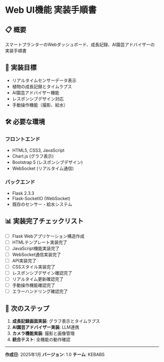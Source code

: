 # Web UI機能 実装手順書

## 📋 概要
スマートプランターのWebダッシュボード、成長記録、AI園芸アドバイザーの実装手順書

## 🎯 実装目標
- リアルタイムセンサーデータ表示
- 植物の成長記録とタイムラプス
- AI園芸アドバイザー機能
- レスポンシブデザイン対応
- 手動操作機能（撮影、給水）

## 🛠️ 必要な環境

### フロントエンド
- HTML5, CSS3, JavaScript
- Chart.js (グラフ表示)
- Bootstrap 5 (レスポンシブデザイン)
- WebSocket (リアルタイム通信)

### バックエンド
- Flask 2.3.3
- Flask-SocketIO (WebSocket)
- 既存のセンサー・給水システム

## 📊 実装完了チェックリスト

- [ ] Flask Webアプリケーション構造作成
- [ ] HTMLテンプレート実装完了
- [ ] JavaScript機能実装完了
- [ ] WebSocket通信実装完了
- [ ] API実装完了
- [ ] CSSスタイル実装完了
- [ ] レスポンシブデザイン確認完了
- [ ] リアルタイム更新確認完了
- [ ] 手動操作機能確認完了
- [ ] エラーハンドリング確認完了

## 🎯 次のステップ

1. **成長記録画面実装**: グラフ表示とタイムラプス
2. **AI園芸アドバイザー実装**: LLM連携
3. **カメラ機能実装**: 撮影と画像管理
4. **統合テスト**: 全機能の動作確認

---

**作成日**: 2025年1月
**バージョン**: 1.0
**チーム**: KEBABS

